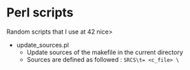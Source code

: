 # Perl scripts

Random scripts that I use at 42 nice>

- update_sources.pl
	- Update sources of the makefile in the current directory
	- Sources are defined as followed : `SRCS\t= <c_file> \`
